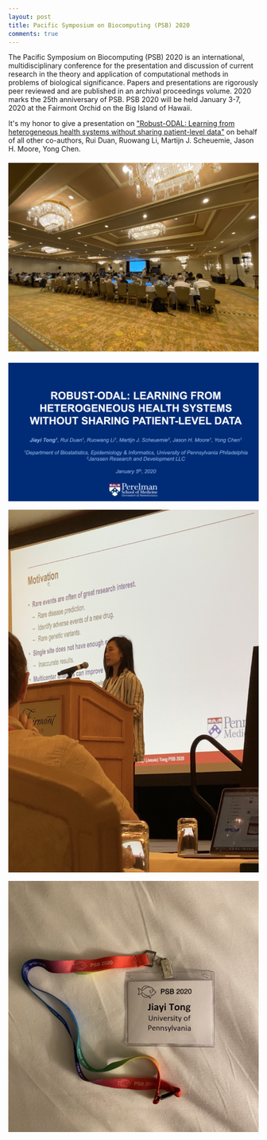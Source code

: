 ```yaml
---
layout: post
title: Pacific Symposium on Biocomputing (PSB) 2020 
comments: true
---
```


The Pacific Symposium on Biocomputing (PSB) 2020 is an international, multidisciplinary conference for the presentation and discussion of current research in the theory and application of computational methods in problems of biological significance. Papers and presentations are rigorously peer reviewed and are published in an archival proceedings volume. 2020 marks the 25th anniversary of PSB. PSB 2020 will be held January 3-7, 2020 at the Fairmont Orchid on the Big Island of Hawaii.

It's my honor to give a presentation on ["Robust-ODAL: Learning from heterogeneous health systems without sharing patient-level data"](https://www.ncbi.nlm.nih.gov/pmc/articles/PMC6905508/pdf/nihms-1061510.pdf) on behalf of all other co-authors, Rui Duan, Ruowang Li, Martijn J. Scheuemie, Jason H. Moore, Yong Chen. 


![title](/img/psb3.png)

![title](/img/psb4.png)

![title](/img/psb2.jpg)

![title](/img/psb1.jpg)
